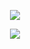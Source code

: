 <div align="center">
  <p>
    <img src="https://capsule-render.vercel.app/api?type=waving&height=300&color=gradient&text=Hello,%20I'm%20Ethan!" />
  </p>
  <a href="https://github.com/anuraghazra/github-readme-stats">
    <img src="https://github-readme-stats.vercel.app/api/top-langs/?username=lanzarote0tr&langs_count=8&layout=compact&theme=github_dark&hide_border=true" />
  </a>
</div>

